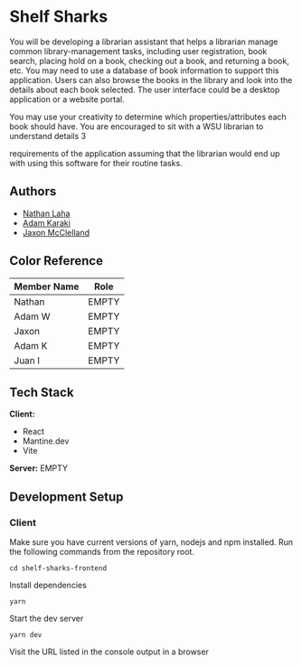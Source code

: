 # Shelf Sharks

You will be developing a librarian assistant that helps a librarian manage common
library-management tasks, including user registration, book search, placing hold on a
book, checking out a book, and returning a book, etc. You may need to use a database
of book information to support this application. Users can also browse the books in the
library and look into the details about each book selected. The user interface could be a
desktop application or a website portal.

You may use your creativity to determine which properties/attributes each book should
have. You are encouraged to sit with a WSU librarian to understand details
3

requirements of the application assuming that the librarian would end up with using this
software for their routine tasks.

## Authors

- [Nathan Laha](https://github.com/nlaha)
- [Adam Karaki](https://www.github.com/AdamKaraki)
- [Jaxon McClelland](https://www.github.com/jaxon-mcclelland)

## Color Reference

| Member Name | Role  |
| ----------- | ----- |
| Nathan      | EMPTY |
| Adam W      | EMPTY |
| Jaxon       | EMPTY |
| Adam K      | EMPTY |
| Juan I      | EMPTY |

## Tech Stack

**Client:**

- React
- Mantine.dev
- Vite

**Server:** EMPTY

## Development Setup

### Client

Make sure you have current versions of yarn, nodejs and npm installed. Run the following commands from the repository root.

    cd shelf-sharks-frontend

Install dependencies

    yarn

Start the dev server

    yarn dev

Visit the URL listed in the console output in a browser
